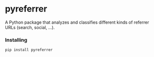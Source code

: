pyreferrer
==========

A Python package that analyzes and classifies different kinds of referrer URLs (search, social, ...). 

### Installing

`pip install pyreferrer`

